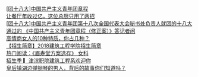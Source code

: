   
[[团十八大]中国共产主义青年团章程](http://www.dianyue.me/archives/405/gb5m7ye1yn7a9sc6/)  
[让餐厅年收过亿，这位总厨只用了两招](http://www.dianyue.me/archives/724/6o80hc31r2rcye3w/)  
[[团十八大]中国共产主义青年团第十八次全国代表大会秘书处负责人就团的十八大通过的 《中国共产主义青年团章程（修正案）》答记者问](http://www.dianyue.me/archives/405/d0hupx82y2he3e6g/)  
[高情商女人的10种特质，你占几种？](http://www.dianyue.me/archives/872/fnaxjzfxa5lj7ldo/)  
[【招生简章】2018建筑工程学院招生简章](http://www.dianyue.me/archives/335/gnjms3zu7nslsbcr/)  
[热门阅读：《眉寿堂方案选存》 女科](http://www.dianyue.me/archives/771/kk5qh5k5nedljbky/)  
[招生季 ▎津滨职院建筑工程系欢迎你](http://www.dianyue.me/archives/513/ph2grr4qq2q0ux3u/)  
[皇后镇湖边弹钢琴的男人，背后的故事你们知道吗？](http://www.dianyue.me/archives/748/ph2grr4qq2q0ux3u/)